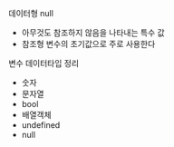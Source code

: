 데이터형 null
- 아무것도 참조하지 않음을 나타내는 특수 값
- 참조형 변수의 초기값으로 주로 사용한다

변수 데이터타입 정리
- 숫자
- 문자열
- bool
- 배열객체
- undefined
- null
